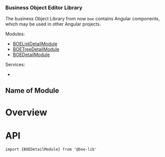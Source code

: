 ### Business Object Editor Library

The business Object Library from now ```boe``` contains Angular components, which may be used in other Angular projects.

Modules:
* [BOEListDetailModule](#boe-list-detail)
* [BOETreeDetailModule](#boe-tree-detail)
* [BOEDetailModule](#boe-detail)


Services:
* [](#)

## Name of Module

# Overview


# API

```import {BOEDetailModule} from '@boe-lib'```

# 
<boe-detail>